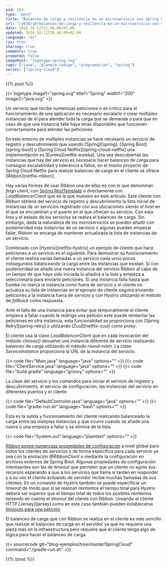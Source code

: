 ```yaml
---
pid: 353
type: "post"
title: "Balanceo de carga y resilencia en un microservicio con Spring Cloud Netflix y Ribbon"
url: "/2018/10/balanceo-de-carga-y-resilencia-en-un-microservicio-con-spring-cloud-netflix-y-ribbon/"
date: 2018-10-12T11:00:00+02:00
updated: 2018-10-12T20:46:00+02:00
language: "es"
rss: true
sharing: true
comments: true
promoted: false
imagePost: "logotype:spring.svg"
tags: ["java", "planeta-codigo", "programacion", "spring"]
series: ["spring-cloud"]
---
```


{{% post %}}

{{< logotype image1="spring.svg" title1="Spring" width1="200" image2="java.svg" >}}

Un servicio que recibe numerosas peticiones o es crítico para el funcionamiento de una aplicación es necesario escalarlo o crear múltiples instancias de él para atender toda la carga que se demanda o para que en caso de que una instancia falle haya otras disponibles que funcionen correctamente para atender las peticiones.

En este entorno de múltiples instancias se hace necesario un servicio de registro y descubrimiento que usando [Spring][spring], [Spring Boot][spring-boot] y [Spring Cloud Netflix][spring-cloud-netflix] una implementación es [Eureka][netflix-eureka]. Una vez descubiertas las instancias que hay del servicio es necesario hacer balanceo de carga para conseguir escalabilidad y tolerancia a fallos, en el mismo proyecto de Spring Cloud Netflix para realizar balanceo de carga en el cliente se ofrece [Ribbon][netflix-ribbon].

Hay varias formas de usar Ribbon una de ellas es con lo que denominan _feign client_, con [Spring RestTemplate](https://docs.spring.io/spring-framework/docs/current/javadoc-api/org/springframework/web/client/RestTemplate.html) o directamente con _LoadBalancerClient_ que es la que muestro en este artículo. Este cliente con Ribbon obtiene del servicio de registro y descubrimiento la lista inicial de instancias de un servicios registrado con sus ubicaciones siendo el _host_ en el que se encuentran y el puerto en el que ofrecen su servicio. Con esta lista y el estado de los servicios se realiza el balanceo de carga. Sin embargo, dada la naturaleza de los microservicios se pueden añadir con posterioridad más instancias de un servicio o algunas pueden empezar fallar, Ribbon se encarga de mantener actualizada la lista de instancias de un servicio.

Combinado con [Hystrix][netflix-hystrix] un ejemplo de cliente que hace peticiones a un servicio es el siguiente. Para demostrar su funcionamiento el cliente realiza varias llamadas a un servicio cada unos pocos milisegundos balanceando la carga entre las instancias que existan. Si con posterioridad se añade una nueva instancia del servicio Ribbon al cabo de un tiempo de que haya sido iniciada lo añadirá a la lista y empieza a seleccionarla para enviarle peticiones. Si una instancia falla hasta que Eureka no marca la instancia como fuera de servicio y el cliente no actualiza su lista de instancias en el ejemplo de cliente seguirá enviando peticiones a la instancia fuera de servicio y con Hystrix utilizando el método de _fallback_ como respuesta.

Ante el fallo de una instancia para evitar que temporalmente el cliente empiece a fallar cuando le redirige una petición este puede reintentar las peticiones en otra instancia, esta funcionalidad se proporciona con [Spring Retry][spring-retry] o utilizando [Zuul][netflix-zuul] como _proxy_.

El cliente usa la clase _LoadBalancerClient_ que en cada invocación del método _choose()_ devuelve una instancia diferente de servicio realizando balanceo de carga utilizando el método _round-robin_. La clase _ServiceInstance_ proporciona la URL de la instancia del servicio.

{{< code file="Main.java" language="java" options="" >}}
{{< code file="ClientService.java" language="java" options="" >}}
{{< code file="build.gradle" language="groovy" options="" >}}

La clase del servicio y los comandos para iniciar el servicio de registro y descubrimiento, el servicio de configuración, las instancias del servicio en diferentes puertos y el cliente.

{{< code file="DefaultController.java" language="java" options="" >}}
{{< code file="gradle-run.sh" language="bash" options="" >}}

Esta es la salida y funcionamiento del cliente realizando balanceado la carga entre las mútiples instancias y que ocurre cuando se añade una nueva o una empieza a fallar y se elimina de la lista.

{{< code file="System.out" language="plaintext" options="" >}}

[Ribbon posee numerosas propiedades de configuración](https://github.com/Netflix/ribbon/blob/master/ribbon-core/src/main/java/com/netflix/client/config/CommonClientConfigKey.java) a nivel global para todos los clientes de servicios o de forma específica para cada servicio ya sea con la anotación _@RibbonClient_ o mediante la configuración en archivos externos de Spring Boot. Algunas propiedades de configuración interesantes son las de _timeout_ que permiten que un cliente no agote sus recursos esperando a que a los servicios que llama si tardan en responder y a su vez el cliente actuando de servidor recibe muchas llamadas de sus clientes. En un comando de Hystrix también se puede especificar un _timeout_ de modo que si se realizan reintentos el tiempo total para Hystrix deberá ser superior que el tiempo total de todos los posibles reintentos teniendo en cuenta el _timeout_ del cliente con Ribbon. Unsando el cliente HTTP [Jersey][jersey] como en este caso también pueden establecerse [_timeouts_ para una petición](https://jersey.github.io/apidocs/1.19.1/jersey/com/sun/jersey/api/client/Client.html).

El balanceo de carga que con Ribbon se realiza en el cliente es más sencillo que realizar el balanceo de carga en el servidor ya que no requiere una pieza más en la infraestructura pero requiere que el cliente tenga algo de lógica para hacer el balanceo de carga.

{{< sourcecode git="blog-ejemplos/tree/master/SpringCloud" command="./gradle-run.sh" >}}

{{% /post %}}
